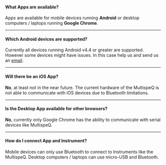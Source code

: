 #### What Apps are available?
Apps are available for mobile devices running **Android** or desktop computers / laptops running **Google Chrome**.

***

#### Which Android devices are supported?
Currently all devices running Android v4.4 or greater are supported. However some devices might have issues. In this case help us and send us an [email](support@photosynq.org).

***

#### Will there be an iOS App?
**No**, at least not in the near future. The current hardware of the MultispeQ is not able to communicate with iOS devices due to Bluetooth limitations.

***

#### Is the Desktop App available for other browsers?
**No**, currently only Google Chrome has the ability to communicate with serial devices like MultispeQ.

***

#### How do I connect App and Instrument?
Mobile devices can only use Bluetooth to connect to Instruments like the MultispeQ. Desktop computers / laptops can use micro-USB and Bluetooth.